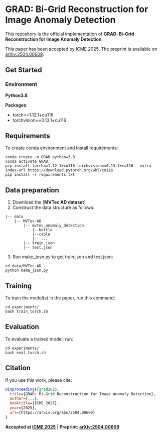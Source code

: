 # GRAD: Bi-Grid Reconstruction for Image Anomaly Detection

This repository is the official implementation of **GRAD: Bi-Grid Reconstruction for Image Anomaly Detection**. 

This paper has been accepted by ICME 2025. The preprint is available on [arXiv:2504.00609](https://arxiv.org/abs/2504.00609).

## Get Started 
### Environment 

**Python3.8**

**Packages**:
- torch==1.12.1+cu116
- torchvision==0.13.1+cu116

## Requirements
To create conda environment and install requirements:
```setup
conda create -n GRAD python=3.8
conda activate GRAD
pip install torch==1.12.1+cu116 torchvision==0.13.1+cu116 --extra-index-url https://download.pytorch.org/whl/cu116
pip install -r requirements.txt
```

## Data preparation
1. Download the [**MVTec AD dataset**]
2. Construct the data structure as follows:
```
|-- data
    |-- MVTec-AD
        |-- mvtec_anomaly_detection
            |--bottle
            |--cable
            |-- ...
        |-- train.json
        |-- test.json
```
3. Run make_josn.py to get train.json and test.json:
```setup
cd data/MVTec-AD
python make_json.py
```

## Training
To train the model(s) in the paper, run this command:
```train
cd experiments/
bash train_torch.sh
```

## Evaluation
To evaluate a trained model, run:
```eval
cd experiments/
bash eval_torch.sh
```

## Citation
If you use this work, please cite:
```bibtex
@inproceedings{grad2025,
  title={GRAD: Bi-Grid Reconstruction for Image Anomaly Detection},
  author={...},
  booktitle={ICME 2025},
  year={2025},
  url={https://arxiv.org/abs/2504.00609}
}
```

**Accepted at [ICME 2025](https://www.icme2025.org)** | **Preprint: [arXiv:2504.00609](https://arxiv.org/abs/2504.00609)**
